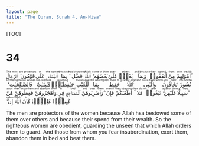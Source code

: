 ```yaml
---
layout: page
title: "The Quran, Surah 4, An-Nisa"
---
```


[TOC]
               
# 34

<ruby>ٱلرِّجَالُ<rt>The men</rt></ruby> <ruby>قَوَّٰمُونَ<rt>are protectors</rt></ruby> <ruby>عَلَى<rt>of</rt></ruby> <ruby>ٱلنِّسَآءِ<rt>the women</rt></ruby> <ruby>بِمَا<rt>because</rt></ruby> <ruby>فَضَّلَ<rt>has bestowed</rt></ruby> <ruby>ٱللَّهُ<rt>Allah</rt></ruby> <ruby>بَعْضَهُمْ<rt>some of them</rt></ruby> <ruby>عَلَىٰ<rt>over</rt></ruby> <ruby>بَعْضٍۢ<rt>others</rt></ruby> <ruby>وَبِمَآ<rt>and because</rt></ruby> <ruby>أَنفَقُوا۟<rt>they spend</rt></ruby> <ruby>مِنْ<rt>from</rt></ruby> <ruby>أَمْوَٰلِهِمْ ۚ<rt>their wealth</rt></ruby> <ruby>فَٱلصَّـٰلِحَـٰتُ<rt>so the righteous women</rt></ruby> <ruby>قَـٰنِتَـٰتٌ<rt>are obedient</rt></ruby> <ruby>حَـٰفِظَـٰتٌۭ<rt>guarding</rt></ruby> <ruby>لِّلْغَيْبِ<rt>the unseen</rt></ruby> <ruby>بِمَا<rt>that which</rt></ruby> <ruby>حَفِظَ<rt>orders them to guard</rt></ruby> <ruby>ٱللَّهُ ۚ<rt>by Allah</rt></ruby> <ruby>وَٱلَّـٰتِى<rt>and those from whom</rt></ruby> <ruby>تَخَافُونَ<rt>you fear</rt></ruby> <ruby>نُشُوزَهُنَّ<rt>insubordination</rt></ruby> <ruby>فَعِظُوهُنَّ<rt>then exort them</rt></ruby> <ruby>وَٱهْجُرُوهُنَّ<rt>and abandon them</rt></ruby> <ruby>فِى<rt>in</rt></ruby> <ruby>ٱلْمَضَاجِعِ<rt>bed</rt></ruby> <ruby>وَٱضْرِبُوهُنَّ ۖ<rt>and beat them</rt></ruby> <ruby>فَإِنْ<rt>then if</rt></ruby> <ruby>أَطَعْنَكُمْ<rt>they obey you</rt></ruby> <ruby>فَلَا<rt>then do not</rt></ruby> <ruby>تَبْغُوا۟<rt>seek</rt></ruby> <ruby>عَلَيْهِنَّ<rt>against them</rt></ruby> <ruby>سَبِيلًا ۗ<rt>a way</rt></ruby> <ruby>إِنَّ<rt>indeed</rt></ruby> <ruby>ٱللَّهَ<rt>Allah</rt></ruby> <ruby>كَانَ<rt>is</rt></ruby> <ruby>عَلِيًّۭا<rt>most</rt></ruby> <ruby>كَبِيرًۭا<rt>high</rt></ruby> 

The men are protectors of the women because Allah hsa bestowed some of them over others and because their spend from their wealth. So the righteous women are obedient, guarding the unseen that which Allah orders them to guard. And those from whom you fear insubordination, exort them, abandon them in bed and beat them.

                                       
